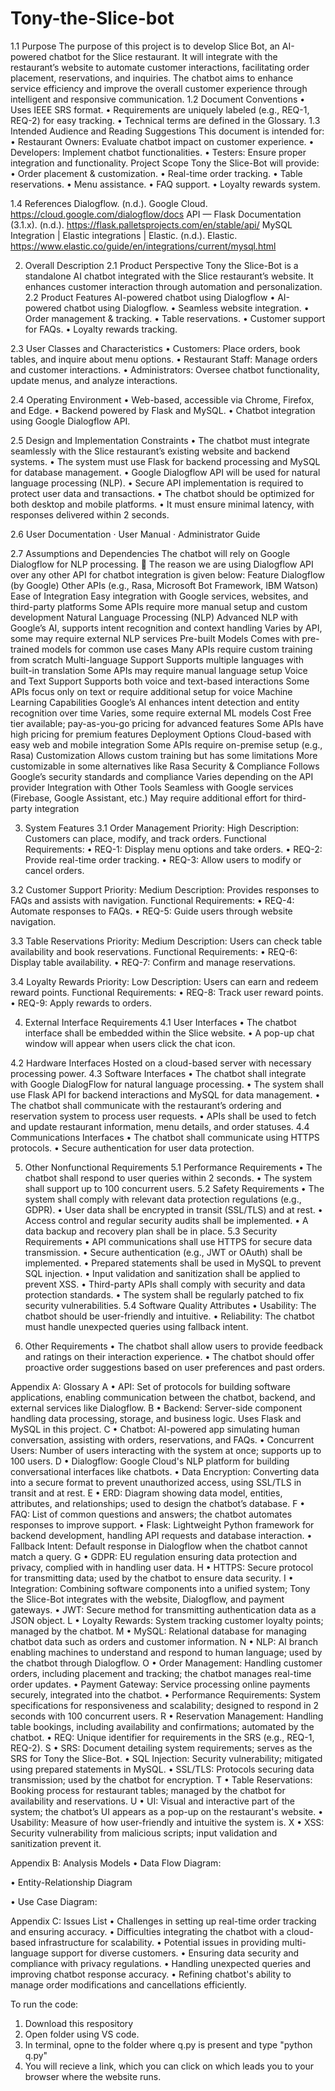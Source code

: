 # Tony-the-Slice-bot

1.1	Purpose 
The purpose of this project is to develop Slice Bot, an AI-powered chatbot for the Slice restaurant. It will integrate with the restaurant’s website to automate customer interactions, facilitating order placement, reservations, and inquiries. The chatbot aims to enhance service efficiency and improve the overall customer experience through intelligent and responsive communication.
1.2	Document Conventions
•	Uses IEEE SRS format.
•	Requirements are uniquely labeled (e.g., REQ-1, REQ-2) for easy tracking.
•	Technical terms are defined in the Glossary.
1.3	Intended Audience and Reading Suggestions
This document is intended for:
•	Restaurant Owners: Evaluate chatbot impact on customer experience.
•	Developers: Implement chatbot functionalities.
•	Testers: Ensure proper integration and functionality.
Project Scope
Tony the Slice-Bot will provide:
•	Order placement & customization.
•	Real-time order tracking.
•	Table reservations.
•	Menu assistance.
•	FAQ support.
•	Loyalty rewards system.

1.4	References
Dialogflow. (n.d.). Google Cloud. https://cloud.google.com/dialogflow/docs
API — Flask Documentation (3.1.x). (n.d.). https://flask.palletsprojects.com/en/stable/api/
MySQL Integration | Elastic integrations | Elastic. (n.d.). Elastic. https://www.elastic.co/guide/en/integrations/current/mysql.html

2.	Overall Description
2.1	Product Perspective
Tony the Slice-Bot is a standalone AI chatbot integrated with the Slice restaurant’s website. It enhances customer interaction through automation and personalization.
2.2	Product Features
AI-powered chatbot using Dialogflow
•	AI-powered chatbot using Dialogflow.
•	Seamless website integration.
•	Order management & tracking.
•	Table reservations.
•	Customer support for FAQs.
•	Loyalty rewards tracking.

2.3	User Classes and Characteristics
•	Customers: Place orders, book tables, and inquire about menu options.
•	Restaurant Staff: Manage orders and customer interactions.
•	Administrators: Oversee chatbot functionality, update menus, and analyze interactions.

2.4	Operating Environment
•	Web-based, accessible via Chrome, Firefox, and Edge.
•	Backend powered by Flask and MySQL.
•	Chatbot integration using Google Dialogflow API.


2.5	Design and Implementation Constraints
•	The chatbot must integrate seamlessly with the Slice restaurant’s existing website and backend systems.
•	The system must use Flask for backend processing and MySQL for database management.
•	Google Dialogflow API will be used for natural language processing (NLP).
•	Secure API implementation is required to protect user data and transactions.
•	The chatbot should be optimized for both desktop and mobile platforms.
•	It must ensure minimal latency, with responses delivered within 2 seconds.

2.6	User Documentation
·	User Manual
·	Administrator Guide

2.7	Assumptions and Dependencies
The chatbot will rely on Google Dialogflow for NLP processing.
	The reason we are using Dialogflow API over any other API for chatbot integration is given below:
Feature	Dialogflow (by Google)	Other APIs (e.g., Rasa, Microsoft Bot Framework, IBM Watson)
Ease of Integration	Easy integration with Google services, websites, and third-party platforms	Some APIs require more manual setup and custom development
Natural Language Processing (NLP)	Advanced NLP with Google’s AI, supports intent recognition and context handling	Varies by API, some may require external NLP services
Pre-built Models	Comes with pre-trained models for common use
cases	Many APIs require custom training from scratch
Multi-language Support	Supports multiple languages with built-in translation	Some APIs may require manual language setup
Voice and Text Support	Supports both voice and text-based interactions	Some APIs focus only on text or require additional setup for voice
Machine Learning Capabilities	Google’s AI enhances intent detection and entity recognition over time	Varies, some require external ML models
Cost	Free tier available; pay-as-you-go pricing for advanced features	Some APIs have high pricing for premium features
Deployment Options	Cloud-based with easy web and mobile integration	Some APIs require on-premise setup (e.g., Rasa)
Customization	Allows custom training but has some limitations	More customizable in some alternatives like Rasa
Security & Compliance	Follows Google’s security standards and compliance	Varies depending on the API provider
Integration with Other Tools	Seamless with Google services (Firebase, Google Assistant, etc.)	May require additional effort for third-party integration

3.	System Features
3.1	Order Management
Priority: High
Description: Customers can place, modify, and track orders.
Functional Requirements:
•	REQ-1: Display menu options and take orders.
•	REQ-2: Provide real-time order tracking.
•	REQ-3: Allow users to modify or cancel orders.

3.2	Customer Support
Priority: Medium
Description: Provides responses to FAQs and assists with navigation.
Functional Requirements:
•	REQ-4: Automate responses to FAQs.
•	REQ-5: Guide users through website navigation.

3.3	Table Reservations
Priority: Medium
Description: Users can check table availability and book reservations.
Functional Requirements:
•	REQ-6: Display table availability.
•	REQ-7: Confirm and manage reservations.

3.4 Loyalty Rewards
Priority: Low
Description: Users can earn and redeem reward points.
Functional Requirements:
•	REQ-8: Track user reward points.
•	REQ-9: Apply rewards to orders.

4.	External Interface Requirements
4.1	User Interfaces
•	The chatbot interface shall be embedded within the Slice website.
•	A pop-up chat window will appear when users click the chat icon.

 

4.2	Hardware Interfaces
Hosted on a cloud-based server with necessary processing power.
4.3	Software Interfaces
•	The chatbot shall integrate with Google DialogFlow for natural language processing.
•	The system shall use Flask API for backend interactions and MySQL for data management.
•	The chatbot shall communicate with the restaurant’s ordering and reservation system to process user requests.
•	APIs shall be used to fetch and update restaurant information, menu details, and order statuses.
4.4	Communications Interfaces
•	The chatbot shall communicate using HTTPS protocols.
•	Secure authentication for user data protection.

5.	Other Nonfunctional Requirements
5.1	Performance Requirements
•	The chatbot shall respond to user queries within 2 seconds.
•	The system shall support up to 100 concurrent users.
5.2	Safety Requirements
•	The system shall comply with relevant data protection regulations (e.g., GDPR).
•	User data shall be encrypted in transit (SSL/TLS) and at rest.
•	Access control and regular security audits shall be implemented.
•	A data backup and recovery plan shall be in place.
5.3	Security Requirements
•	API communications shall use HTTPS for secure data transmission.
•	Secure authentication (e.g., JWT or OAuth) shall be implemented.
•	Prepared statements shall be used in MySQL to prevent SQL injection.
•	Input validation and sanitization shall be applied to prevent XSS.
•	Third-party APIs shall comply with security and data protection standards.
•	The system shall be regularly patched to fix security vulnerabilities.
5.4	Software Quality Attributes
•	Usability: The chatbot should be user-friendly and intuitive.
•	Reliability: The chatbot must handle unexpected queries using fallback intent.

6.	Other Requirements
•	The chatbot shall allow users to provide feedback and ratings on their interaction experience.
•	The chatbot should offer proactive order suggestions based on user preferences and past orders.

Appendix A: Glossary
A
•	API: Set of protocols for building software applications, enabling communication between the chatbot, backend, and external services like Dialogflow.
B
•	Backend: Server-side component handling data processing, storage, and business logic. Uses Flask and MySQL in this project.
C
•	Chatbot: AI-powered app simulating human conversation, assisting with orders, reservations, and FAQs.
•	Concurrent Users: Number of users interacting with the system at once; supports up to 100 users.
D
•	Dialogflow: Google Cloud's NLP platform for building conversational interfaces like chatbots.
•	Data Encryption: Converting data into a secure format to prevent unauthorized access, using SSL/TLS in transit and at rest.
E
•	ERD: Diagram showing data model, entities, attributes, and relationships; used to design the chatbot’s database.
F
•	FAQ: List of common questions and answers; the chatbot automates responses to improve support.
•	Flask: Lightweight Python framework for backend development, handling API requests and database interaction.
•	Fallback Intent: Default response in Dialogflow when the chatbot cannot match a query.
G
•	GDPR: EU regulation ensuring data protection and privacy, complied with in handling user data.
H
•	HTTPS: Secure protocol for transmitting data; used by the chatbot to ensure data security.
I
•	Integration: Combining software components into a unified system; Tony the Slice-Bot integrates with the website, Dialogflow, and payment gateways.
•	JWT: Secure method for transmitting authentication data as a JSON object.
L
•	Loyalty Rewards: System tracking customer loyalty points; managed by the chatbot.
M
•	MySQL: Relational database for managing chatbot data such as orders and customer information.
N
•	NLP: AI branch enabling machines to understand and respond to human language; used by the chatbot through Dialogflow.
O
•	Order Management: Handling customer orders, including placement and tracking; the chatbot manages real-time order updates.
•	Payment Gateway: Service processing online payments securely, integrated into the chatbot.
•	Performance Requirements: System specifications for responsiveness and scalability; designed to respond in 2 seconds with 100 concurrent users.
R
•	Reservation Management: Handling table bookings, including availability and confirmations; automated by the chatbot.
•	REQ: Unique identifier for requirements in the SRS (e.g., REQ-1, REQ-2).
S
•	SRS: Document detailing system requirements; serves as the SRS for Tony the Slice-Bot.
•	SQL Injection: Security vulnerability; mitigated using prepared statements in MySQL.
•	SSL/TLS: Protocols securing data transmission; used by the chatbot for encryption.
T
•	Table Reservations: Booking process for restaurant tables; managed by the chatbot for availability and reservations.
U
•	UI: Visual and interactive part of the system; the chatbot’s UI appears as a pop-up on the restaurant's website.
•	Usability: Measure of how user-friendly and intuitive the system is.
X
•	XSS: Security vulnerability from malicious scripts; input validation and sanitization prevent it.

Appendix B: Analysis Models
•	Data Flow Diagram:
 

•	Entity-Relationship Diagram
 
•	Use Case Diagram:
 

Appendix C: Issues List
•	Challenges in setting up real-time order tracking and ensuring accuracy.
•	Difficulties integrating the chatbot with a cloud-based infrastructure for scalability.
•	Potential issues in providing multi-language support for diverse customers.
•	Ensuring data security and compliance with privacy regulations.
•	Handling unexpected queries and improving chatbot response accuracy.
•	Refining chatbot's ability to manage order modifications and cancellations efficiently.


To run the code:
1. Download this respository
2. Open folder using VS code.
3. In terminal, opne to the folder where q.py is present and type "python q.py"
4. You will recieve a link, which you can click on which leads you to your browser where the website runs.
